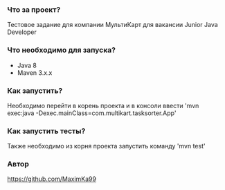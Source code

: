 ### Что за проект?
Тестовое задание для компании МультиКарт для вакансии Junior Java Developer

### Что необходимо для запуска?
- Java 8
- Maven 3.x.x

### Как запустить?
Необходимо перейти в корень проекта и в консоли ввести
'mvn exec:java -Dexec.mainClass=com.multikart.tasksorter.App'

### Как запустить тесты?
Также необходимо из корня проекта запустить команду
'mvn test'

### Автор
https://github.com/MaximKa99